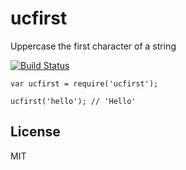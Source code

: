 # ucfirst

Uppercase the first character of a string

[![Build Status](https://travis-ci.org/deathcap/ucfirst.png)](https://travis-ci.org/deathcap/ucfirst)

    var ucfirst = require('ucfirst');

    ucfirst('hello'); // 'Hello'

## License

MIT

